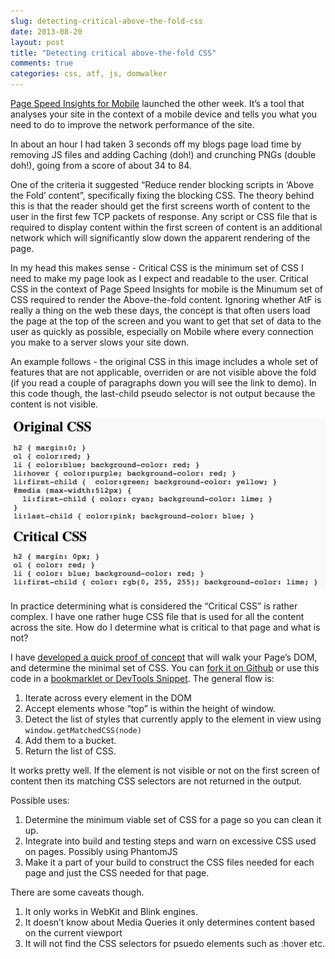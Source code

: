 ```yaml
---
slug: detecting-critical-above-the-fold-css
date: 2013-08-20
layout: post
title: "Detecting critical above-the-fold CSS"
comments: true
categories: css, atf, js, domwalker
---
```

[Page Speed Insights for Mobile](https://developers.google.com/speed/pagespeed/insights/?url=http%3A%2F%2Fpaul.kinlan.me) launched the other week.  It’s a tool that analyses your site in the context of a mobile device and tells you what you need to do to improve the network performance of the site.

In about an hour I had taken 3 seconds off my blogs page load time by removing JS files and adding Caching (doh!) and crunching PNGs (double doh!), going from a score of about 34 to 84.

One of the criteria it suggested “Reduce render blocking scripts in ‘Above the Fold’ content”, specifically fixing the blocking CSS.  The theory behind this is that the reader should get the first screens worth of content to the user in the first few TCP packets of response.  Any script or CSS file that is required to display content within the first screen of content is an additional network which will significantly slow down the apparent rendering of the page.

In my head this makes sense - Critical CSS is the minimum set of CSS I need to make my page look as I expect and readable to the user.  Critical CSS in the context of Page Speed Insights for mobile is the Minumum set of CSS required to render the Above-the-fold content.  Ignoring whether AtF is really a thing on the web these days, the concept is that often users load the page at the top of the screen and you want to get that set of data to the user as quickly as possible, especially on Mobile where every connection you make to a server slows your site down.  

An example follows - the original CSS in this image includes a whole set of features that are not applicable, overriden or are not visible above the fold (if you read a couple of paragraphs down you will see the link to demo).  In this code though, the last-child pseudo selector is not output because the content is not visible.

<img src="/images/critcalcss.png">

In practice determining what is considered the “Critical CSS” is rather complex.  I have one rather huge CSS file that is used for all the content across the site.  How do I determine what is critical to that page and what is not?

I have [developed a quick proof of concept](http://jsbin.com/ARAVIWu/latest) that will walk your Page’s DOM, and determine the minimal set of CSS. You can [fork it on Github](https://gist.github.com/PaulKinlan/6283739) or use this code in a [bookmarklet or DevTools Snippet](https://gist.github.com/PaulKinlan/6284142).  The general flow is:

1.  Iterate across every element in the DOM
2.  Accept elements whose “top” is within the height of window.
3.  Detect the list of styles that currently apply to the element in view using `window.getMatchedCSS(node)`
4.  Add them to a bucket.
5.  Return the list of CSS.

It works pretty well.  If the element is not visible or not on the first screen of content then its matching CSS selectors are not returned in the output.

Possible uses:

1.  Determine the minimum viable set of CSS for a page so you can clean it up.
2.  Integrate into build and testing steps and warn on excessive CSS used on pages.  Possibly using PhantomJS
3.  Make it a part of your build to construct the CSS files needed for each page and just the CSS needed for that page.

There are some caveats though. 

1.  It only works in WebKit and Blink engines.
2.  It doesn’t know about Media Queries it only determines content based on the current viewport  
3.  It will not find the CSS selectors for psuedo elements such as :hover etc.
